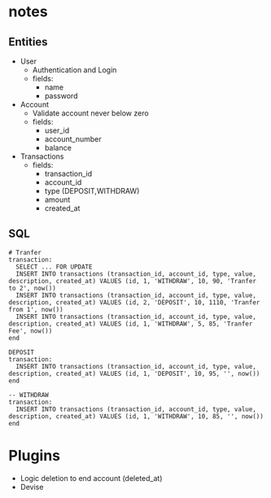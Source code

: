 # notes

## Entities
- User
  - Authentication and Login
  - fields:
    - name
    - password
- Account
  - Validate account never below zero
  - fields:
    - user_id
    - account_number
    - balance
- Transactions
  - fields:
    - transaction_id
    - account_id
    - type (DEPOSIT,WITHDRAW)
    - amount
    - created_at

## SQL
```
# Tranfer
transaction:
  SELECT ... FOR UPDATE
  INSERT INTO transactions (transaction_id, account_id, type, value, description, created_at) VALUES (id, 1, 'WITHDRAW', 10, 90, 'Tranfer to 2', now())
  INSERT INTO transactions (transaction_id, account_id, type, value, description, created_at) VALUES (id, 2, 'DEPOSIT', 10, 1110, 'Tranfer from 1', now())
  INSERT INTO transactions (transaction_id, account_id, type, value, description, created_at) VALUES (id, 1, 'WITHDRAW', 5, 85, 'Tranfer Fee', now())
end

DEPOSIT
transaction:
  INSERT INTO transactions (transaction_id, account_id, type, value, description, created_at) VALUES (id, 1, 'DEPOSIT', 10, 95, '', now())
end

-- WITHDRAW
transaction:
  INSERT INTO transactions (transaction_id, account_id, type, value, description, created_at) VALUES (id, 1, 'WITHDRAW', 10, 85, '', now())
end
```

# Plugins
- Logic deletion to end account (deleted_at)
- Devise
